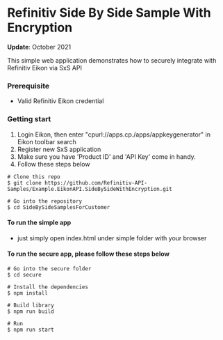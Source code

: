 # Refinitiv Side By Side Sample With Encryption

**Update**: October 2021

This simple web application demonstrates how to securely integrate with Refinitiv Eikon via SxS API

### Prerequisite
- Valid Refinitiv Eikon credential

### Getting start
1. Login Eikon, then enter "cpurl://apps.cp./apps/appkeygenerator" in Eikon toolbar search
2. Register new SxS application
3. Make sure you have 'Product ID' and 'API Key' come in handy.
4. Follow these steps below

```
# Clone this repo
$ git clone https://github.com/Refinitiv-API-Samples/Example.EikonAPI.SideBySideWithEncryption.git

# Go into the repository
$ cd SideBySideSamplesForCustomer
```

#### To run the simple app

- just simply open index.html under simple folder with your browser

#### To run the secure app, please follow these steps below


```
# Go into the secure folder
$ cd secure

# Install the dependencies
$ npm install 

# Build library
$ npm run build

# Run
$ npm run start
```
